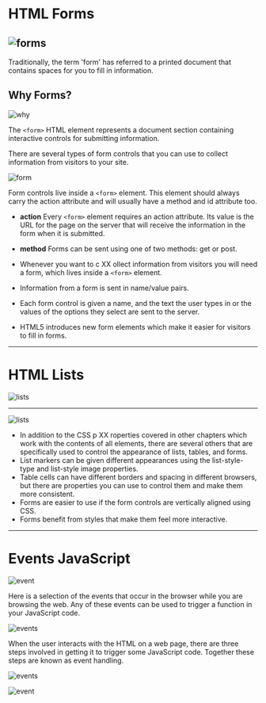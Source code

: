 

# HTML Forms

![forms](https://www.zohowebstatic.com/sites/default/files/forms/createformbuilder.png)
---------------------------------------

Traditionally, the term 'form' has referred
to a printed document that contains
spaces for you to fill in information.

## Why Forms?
![why](https://img.webnots.com/2014/01/How-HTML-Form-Works.png)

The `<form>` HTML element represents a document section containing interactive controls for submitting information.

There are several types of form controls that
you can use to collect information from visitors
to your site.

![form](https://create-website.org/images/htmlformexample.jpg)

Form controls live inside a
`<form>` element. This element
should always carry the action
attribute and will usually have a
method and id attribute too.

- **action** 
Every `<form>` element requires
an action attribute. Its value
is the URL for the page on the
server that will receive the
information in the form when it
is submitted.

- **method**
Forms can be sent using one of
two methods: get or post.

- Whenever you want to c XX ollect information from
visitors you will need a form, which lives inside a
`<form>` element.
- Information from a form is sent in name/value pairs.
- Each form control is given a name, and the text the
user types in or the values of the options they select
are sent to the server.
- HTML5 introduces new form elements which make it
easier for visitors to fill in forms.

---------------------------------------------------

# HTML Lists

![lists](https://www.techfry.com/images/articles/html/html-lists.jpg)

--------------------------

![lists](https://media.gcflearnfree.org/content/5e46ef60397c182fec255f32_02_14_2020/lists.png)

- In addition to the CSS p XX roperties covered in other
chapters which work with the contents of all elements,
there are several others that are specifically used to
control the appearance of lists, tables, and forms.
- List markers can be given different appearances
using the list-style-type and list-style image
properties.
- Table cells can have different borders and spacing in
different browsers, but there are properties you can
use to control them and make them more consistent.
- Forms are easier to use if the form controls are
vertically aligned using CSS.
- Forms benefit from styles that make them feel more
interactive.


----------------------------

# Events JavaScript

![event](http://d1jnx9ba8s6j9r.cloudfront.net/blog/wp-content/uploads/2019/09/Events-in-JavaScript.jpg)

Here is a selection of the events that occur in the browser while you are
browsing the web. Any of these events can be used to trigger a function
in your JavaScript code.

![events](https://miro.medium.com/max/1033/1*CJYxN10TTgIzrQ4naewmfQ.png)


When the user interacts with the HTML on a web page, there are three
steps involved in getting it to trigger some JavaScript code.
Together these steps are known as event handling.



![events](https://data-flair.training/blogs/wp-content/uploads/sites/2/2019/07/JavaScript-Event-Types-1200x720.jpg)

![event](https://slidetodoc.com/presentation_image/136f5d765d0686d925d0c3c7e2c96a57/image-25.jpg)
